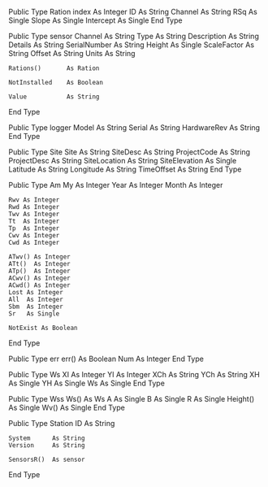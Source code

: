 Public Type Ration
    index       As Integer
    ID          As String
    Channel     As String
    RSq         As Single
    Slope       As Single
    Intercept   As Single
End Type

Public Type sensor
    Channel         As String
    Type            As String
    Description     As String
    Details         As String
    SerialNumber    As String
    Height          As Single
    ScaleFactor     As String
    Offset          As String
    Units           As String
    
    Rations()       As Ration
    
    NotInstalled    As Boolean
    
    Value           As String
End Type

Public Type logger
    Model       As String
    Serial      As String
    HardwareRev As String
End Type

Public Type Site
    Site          As String
    SiteDesc      As String
    ProjectCode   As String
    ProjectDesc   As String
    SiteLocation  As String
    SiteElevation As Single
    Latitude      As String
    Longitude     As String
    TimeOffset    As String
End Type

Public Type Am
    My      As Integer
    Year    As Integer
    Month   As Integer

    Rwv As Integer
    Rwd As Integer
    Twv As Integer
    Tt  As Integer
    Tp  As Integer
    Cwv As Integer
    Cwd As Integer

    ATwv() As Integer
    ATt()  As Integer
    ATp()  As Integer
    ACwv() As Integer
    ACwd() As Integer
    Lost As Integer
    All  As Integer
    Sbm  As Integer
    Sr   As Single
    
    NotExist As Boolean
End Type

Public Type err
    err()   As Boolean
    Num     As Integer
End Type

Public Type Ws
    XI  As Integer
    YI  As Integer
    XCh As String
    YCh As String
    XH  As Single
    YH  As Single
    Ws  As Single
End Type

Public Type Wss
    Ws()    As Ws
    A       As Single
    B       As Single
    R       As Single
    Height() As Single
    Wv()     As Single
End Type

Public Type Station
    ID          As String
    
    System      As String
    Version     As String
    
    SensorsR()  As sensor

End Type

